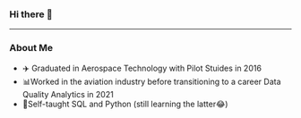 ### Hi there 👋
____________________

### About Me
- ✈️ Graduated in Aerospace Technology with Pilot Stuides in 2016
- 📊Worked in the aviation industry before transitioning to a career Data Quality Analytics in 2021
- 📝Self-taught SQL and Python (still learning the latter😂)

